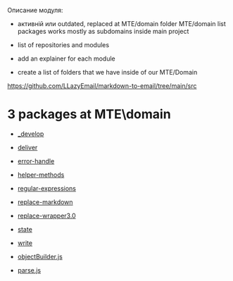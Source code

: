 Описание модуля:

- активній или outdated, replaced at MTE/domain folder
MTE/domain list packages
works mostly as subdomains inside main project



- list of repositories and modules

- add an explainer for each module

- create a list of folders that we have inside of our MTE/Domain


https://github.com/LLazyEmail/markdown-to-email/tree/main/src


# 3 packages at MTE\domain





- [_develop](https://github.com/LLazyEmail/markdown-to-email/tree/main/src/domain/_develop)

- [deliver](https://github.com/LLazyEmail/markdown-to-email/tree/main/src/domain/deliver)

- [error-handle](https://github.com/LLazyEmail/markdown-to-email/tree/main/src/domain/error-handle)

- [helper-methods](https://github.com/LLazyEmail/markdown-to-email/tree/main/src/domain/helper-methods)

- [regular-expressions](https://github.com/LLazyEmail/markdown-to-email/tree/main/src/domain/regular-expressions)

- [replace-markdown](https://github.com/LLazyEmail/markdown-to-email/tree/main/src/domain/replace-markdown)

- [replace-wrapper3.0](https://github.com/LLazyEmail/markdown-to-email/tree/main/src/domain/replace-wrapper3.0)

- [state](https://github.com/LLazyEmail/markdown-to-email/tree/main/src/domain/state)

- [write](https://github.com/LLazyEmail/markdown-to-email/tree/main/src/domain/write)

- [objectBuilder.js](https://github.com/LLazyEmail/markdown-to-email/blob/main/src/domain/objectBuilder.js)

- [parse.js](https://github.com/LLazyEmail/markdown-to-email/blob/main/src/domain/parse.js)
